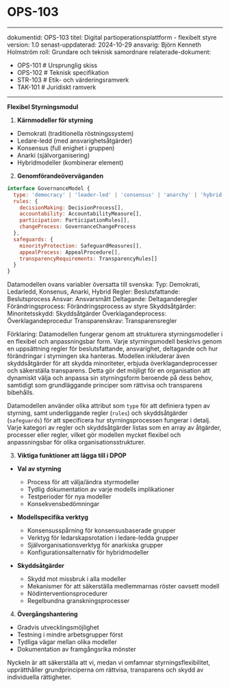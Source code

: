# OPS-103
---
dokumentid: OPS-103
titel: Digital partioperationsplattform - flexibelt styre
version: 1.0
senast-uppdaterad: 2024-10-29
ansvarig: Björn Kenneth Holmström
roll: Grundare och teknisk samordnare
relaterade-dokument:
  - OPS-101 # Ursprunglig skiss
  - OPS-102 # Teknisk specifikation
  - STR-103 # Etik- och värderingsramverk
  - TAK-101 # Juridiskt ramverk
---

**Flexibel Styrningsmodul**

1. **Kärnmodeller för styrning**
- Demokrati (traditionella röstningssystem)
- Ledare-ledd (med ansvarighetsåtgärder)
- Konsensus (full enighet i gruppen)
- Anarki (självorganisering)
- Hybridmodeller (kombinerar element)

2. **Genomförandeöverväganden**

```javascript
interface GovernanceModel {
  type: 'democracy' | 'leader-led' | 'consensus' | 'anarchy' | 'hybrid',
  rules: {
    decisionMaking: DecisionProcess[],
    accountability: AccountabilityMeasure[],
    participation: ParticipationRules[],
    changeProcess: GovernanceChangeProcess
  },
  safeguards: {
    minorityProtection: SafeguardMeasures[],
    appealProcess: AppealProcedure[],
    transparencyRequirements: TransparencyRules[]
  }
}
```

Datamodellen ovans variabler översatta till svenska:
Typ: Demokrati, Ledarledd, Konsenus, Anarki, Hybrid
Regler:
   Beslutsfattande: Beslutsprocess
   Ansvar: Ansvarsmått
   Deltagande: Deltaganderegler
   Förändringsprocess: Förändringsprocess av styre
Skyddsåtgärder:
   Minoritetsskydd: Skyddsåtgärder
   Överklagandeprocess: Överklagandeprocedur
   Transparenskrav: Transparensregler

Förklaring:
Datamodellen fungerar genom att strukturera styrningsmodeller i en flexibel och anpassningsbar form. Varje styrningsmodell beskrivs genom en uppsättning regler för beslutsfattande, ansvarighet, deltagande och hur förändringar i styrningen ska hanteras. Modellen inkluderar även skyddsåtgärder för att skydda minoriteter, erbjuda överklagandeprocesser och säkerställa transparens. Detta gör det möjligt för en organisation att dynamiskt välja och anpassa sin styrningsform beroende på dess behov, samtidigt som grundläggande principer som rättvisa och transparens bibehålls.

Datamodellen använder olika attribut som `type` för att definiera typen av styrning, samt underliggande regler (`rules`) och skyddsåtgärder (`safeguards`) för att specificera hur styrningsprocessen fungerar i detalj. Varje kategori av regler och skyddsåtgärder listas som en array av åtgärder, processer eller regler, vilket gör modellen mycket flexibel och anpassningsbar för olika organisationsstrukturer.

3. **Viktiga funktioner att lägga till i DPOP**

- **Val av styrning**
  - Process för att välja/ändra styrmodeller
  - Tydlig dokumentation av varje modells implikationer
  - Testperioder för nya modeller
  - Konsekvensbedömningar

- **Modellspecifika verktyg**
  - Konsensusspårning för konsensusbaserade grupper
  - Verktyg för ledarskapsrotation i ledare-ledda grupper
  - Självorganisationsverktyg för anarkiska grupper
  - Konfigurationsalternativ för hybridmodeller

- **Skyddsåtgärder**
  - Skydd mot missbruk i alla modeller
  - Mekanismer för att säkerställa medlemmarnas röster oavsett modell
  - Nödinterventionsprocedurer
  - Regelbundna granskningsprocesser

4. **Övergångshantering**
- Gradvis utvecklingsmöjlighet
- Testning i mindre arbetsgrupper först
- Tydliga vägar mellan olika modeller
- Dokumentation av framgångsrika mönster

Nyckeln är att säkerställa att vi, medan vi omfamnar styrningsflexibilitet, upprätthåller grundprinciperna om rättvisa, transparens och skydd av individuella rättigheter.

